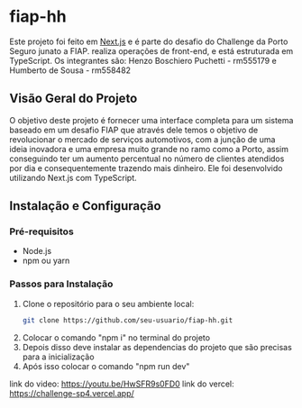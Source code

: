 # fiap-hh

Este projeto foi feito em [Next.js](https://nextjs.org) e é parte do desafio do Challenge da Porto Seguro junato a FIAP. realiza operações de front-end, e está estruturada em TypeScript.
Os integrantes são: Henzo Boschiero Puchetti - rm555179 e Humberto de Sousa - rm558482

## Visão Geral do Projeto

O objetivo deste projeto é fornecer uma interface completa para um sistema baseado em um desafio FIAP que através dele temos o objetivo de revolucionar o mercado de serviços automotivos, com a junção de uma ideia inovadora e uma empresa muito grande no ramo como a Porto, assim conseguindo ter um aumento percentual no número de clientes atendidos por dia e consequentemente trazendo mais dinheiro. Ele foi desenvolvido utilizando Next.js com TypeScript.

## Instalação e Configuração

### Pré-requisitos

- Node.js
- npm ou yarn

### Passos para Instalação

1. Clone o repositório para o seu ambiente local:
   ```bash
   git clone https://github.com/seu-usuario/fiap-hh.git

2. Colocar o comando "npm i" no terminal do projeto
3. Depois disso deve instalar as dependencias do projeto que são precisas para a inicialização
4. Após isso colocar o comando "npm run dev"

link do video: https://youtu.be/HwSFR9s0FD0
link do vercel: https://challenge-sp4.vercel.app/
